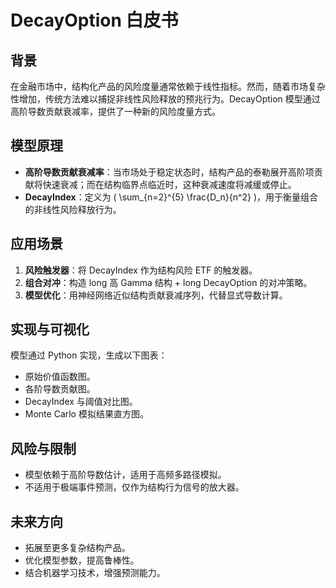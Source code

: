 # DecayOption 白皮书

## 背景
在金融市场中，结构化产品的风险度量通常依赖于线性指标。然而，随着市场复杂性增加，传统方法难以捕捉非线性风险释放的预兆行为。DecayOption 模型通过高阶导数贡献衰减率，提供了一种新的风险度量方式。

## 模型原理
- **高阶导数贡献衰减率**：当市场处于稳定状态时，结构产品的泰勒展开高阶项贡献将快速衰减；而在结构临界点临近时，这种衰减速度将减缓或停止。
- **DecayIndex**：定义为 \( \sum_{n=2}^{5} \frac{D_n}{n^2} \)，用于衡量组合的非线性风险释放行为。

## 应用场景
1. **风险触发器**：将 DecayIndex 作为结构风险 ETF 的触发器。
2. **组合对冲**：构造 long 高 Gamma 结构 + long DecayOption 的对冲策略。
3. **模型优化**：用神经网络近似结构贡献衰减序列，代替显式导数计算。

## 实现与可视化
模型通过 Python 实现，生成以下图表：
- 原始价值函数图。
- 各阶导数贡献图。
- DecayIndex 与阈值对比图。
- Monte Carlo 模拟结果直方图。

## 风险与限制
- 模型依赖于高阶导数估计，适用于高频多路径模拟。
- 不适用于极端事件预测，仅作为结构行为信号的放大器。

## 未来方向
- 拓展至更多复杂结构产品。
- 优化模型参数，提高鲁棒性。
- 结合机器学习技术，增强预测能力。